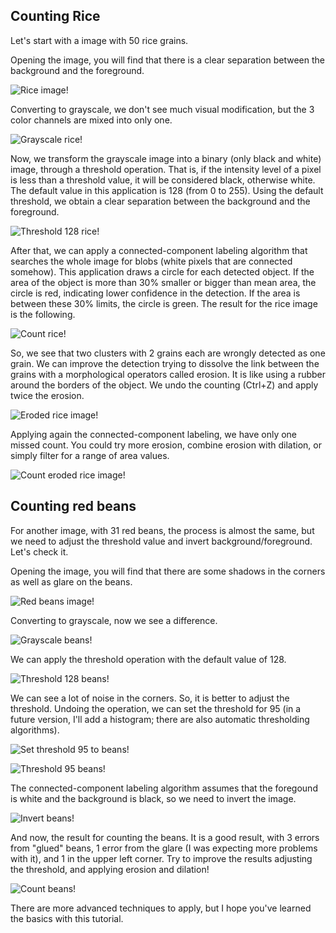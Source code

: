 ## Counting Rice

Let's start with a image with 50 rice grains.

Opening the image, you will find that there is a clear separation between the background and the foreground.

![Rice image!](load-rice-image.png?raw=true)

Converting to grayscale, we don't see much visual modification, but the 3 color channels are mixed into only one.

![Grayscale rice!](grayscale-rice-image.png?raw=true)

Now, we transform the grayscale image into a binary (only black and white) image, through a threshold operation. That is, if the intensity level of a pixel is less than a threshold value, it will be considered black, otherwise white. The default value in this application is 128 (from 0 to 255). Using the default threshold, we obtain a clear separation between the background and the foreground.

![Threshold 128 rice!](threshold-128-rice-image.png?raw=true)

After that, we can apply a connected-component labeling algorithm that searches the whole image for blobs (white pixels that are connected somehow). This application draws a circle for each detected object. If the area of the object is more than 30% smaller or bigger than mean area, the circle is red, indicating lower confidence in the detection. If the area is between these 30% limits, the circle is green. The result for the rice image is the following.

![Count rice!](count-rice-image.png?raw=true)

So, we see that two clusters with 2 grains each are wrongly detected as one grain. We can improve the detection trying to dissolve the link between the grains with a morphological operators called erosion. It is like using a rubber around the borders of the object. We undo the counting (Ctrl+Z) and apply twice the erosion. 

![Eroded rice image!](eroded2x-rice-image.png?raw=true)

Applying again the connected-component labeling, we have only one missed count. You could try more erosion, combine erosion with dilation, or simply filter for a range of area values.

![Count eroded rice image!](count-eroded-rice-image.png?raw=true)

## Counting red beans

For another image, with 31 red beans, the process is almost the same, but we need to adjust the threshold value and invert background/foreground. Let's check it.

Opening the image, you will find that there are some shadows in the corners as well as glare on the beans.

![Red beans image!](load-red-beans-image.png?raw=true)

Converting to grayscale, now we see a difference.

![Grayscale beans!](grayscale-red-beans-image.png?raw=true)

We can apply the threshold operation with the default value of 128.

![Threshold 128 beans!](threshold-128-red-beans-image.png?raw=true)

We can see a lot of noise in the corners. So, it is better to adjust the threshold. Undoing the operation, we can set the threshold for 95 (in a future version, I'll add a histogram; there are also automatic thresholding algorithms). 

![Set threshold 95 to beans!](set-threshold-95-red-beans-image.png?raw=true)

![Threshold 95 beans!](threshold-95-red-beans-image.png?raw=true)

The connected-component labeling algorithm assumes that the foregound is white and the background is black, so we need to invert the image.

![Invert beans!](invert-red-beans-image.png?raw=true)

And now, the result for counting the beans. It is a good result, with 3 errors from "glued" beans, 1 error from the glare (I was expecting more problems with it), and 1 in the upper left corner. Try to improve the results adjusting the threshold, and applying erosion and dilation!

![Count beans!](count-red-beans-image.png?raw=true)

There are more advanced techniques to apply, but I hope you've learned the basics with this tutorial.
